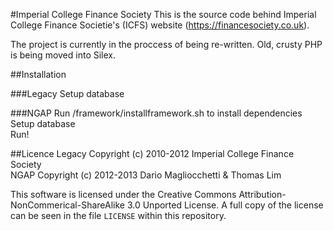 #Imperial College Finance Society
This is the source code behind Imperial College Finance Societie's (ICFS) website (https://financesociety.co.uk).  
  
The project is currently in the proccess of being re-written. Old, crusty PHP is being moved into Silex. 


##Installation

###Legacy
Setup database

###NGAP
Run /framework/installframework.sh to install dependencies  
Setup database  
Run!

##Licence
Legacy Copyright (c) 2010-2012 Imperial College Finance Society  
NGAP Copyright (c) 2012-2013 Dario Magliocchetti & Thomas Lim  
  
This software is licensed under the Creative Commons Attribution-NonCommerical-ShareAlike 3.0 Unported License. A full copy of the license can be seen in the file `LICENSE` within this repository.

